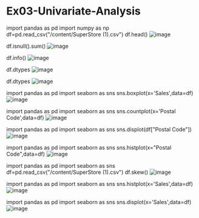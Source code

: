 # Ex03-Univariate-Analysis

import pandas as pd 
import numpy as np 
df=pd.read_csv("/content/SuperStore (1).csv")
df.head()
![image](https://user-images.githubusercontent.com/86044259/192247626-9881035e-de6b-4cbe-a285-57040540c6fe.png)


df.isnull().sum()
![image](https://user-images.githubusercontent.com/86044259/192247711-ff09b84d-f052-4f70-9a59-765aa59ccf83.png)


df.info()
![image](https://user-images.githubusercontent.com/86044259/192247835-72a3f1c5-f519-4c0e-8b48-8926b6c0069a.png)


df.dtypes
![image](https://user-images.githubusercontent.com/86044259/192247987-7d0f59ad-2777-473a-8cc1-b0a273862ff0.png)


df.dtypes
![image](https://user-images.githubusercontent.com/86044259/192248060-4720a795-c1dd-4204-9aeb-b6b9215b6474.png)


import pandas as pd
import seaborn as sns
sns.boxplot(x='Sales',data=df)
![image](https://user-images.githubusercontent.com/86044259/192248153-1cdcbacf-3138-48f0-90ca-7e1fb83d1ff9.png)


import pandas as pd
import seaborn as sns
sns.countplot(x='Postal Code',data=df)
![image](https://user-images.githubusercontent.com/86044259/192248243-209c36e7-9f95-4fff-b5ab-5155039d887c.png)


import pandas as pd
import seaborn as sns
sns.displot(df["Postal Code"])
![image](https://user-images.githubusercontent.com/86044259/192248537-edab457b-ea61-4ceb-a394-d9ad181d7cc0.png)


import pandas as pd
import seaborn as sns
sns.histplot(x="Postal Code",data=df)
![image](https://user-images.githubusercontent.com/86044259/192248619-6b1c05fd-9c55-440e-82bf-bf0c754e5e3f.png)


import pandas as pd
import seaborn as sns
df=pd.read_csv("/content/SuperStore (1).csv")
df.skew()
![image](https://user-images.githubusercontent.com/86044259/192248984-f9bbb521-4670-4389-b78a-29916ad05c00.png)


import pandas as pd
import seaborn as sns
sns.histplot(x='Sales',data=df)
![image](https://user-images.githubusercontent.com/86044259/192249061-9f8e62db-db36-4ea9-912f-6820dbc1ade2.png)



import pandas as pd
import seaborn as sns
sns.displot(x='Sales',data=df)
![image](https://user-images.githubusercontent.com/86044259/192249169-959a00c3-43f7-43d4-8c2f-c36d637b4138.png)

